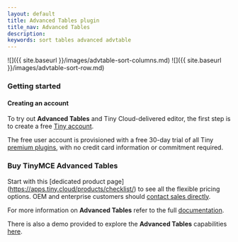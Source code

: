 ```yaml
---
layout: default
title: Advanced Tables plugin
title_nav: Advanced Tables
description:
keywords: sort tables advanced advtable
---
```


![]({{ site.baseurl }}/images/advtable-sort-columns.md)
![]({{ site.baseurl }}/images/advtable-sort-row.md)

### Getting started

#### Creating an account

To try out **Advanced Tables** and Tiny Cloud-delivered editor, the first step is to create a free [Tiny account](https://www.tiny.cloud/download/).

The free user account is provisioned with a free 30-day trial of all Tiny [premium plugins](https://apps.tiny.cloud/product-category/tiny-cloud-extensions/), with no credit card information or commitment required.


### Buy TinyMCE Advanced Tables

Start with this \[dedicated product page](https://apps.tiny.cloud/products/checklist/) to see all the flexible pricing options. OEM and enterprise customers should [contact sales directly](https://www.tiny.cloud/contact/).

For more information on **Advanced Tables** refer to the full [documentation]({{site.baseurl}}/plugins/checklist/).

There is also a demo provided to explore the **Advanced Tables** capabilities [here]({{site.baseurl}}/demo/checklist/).
